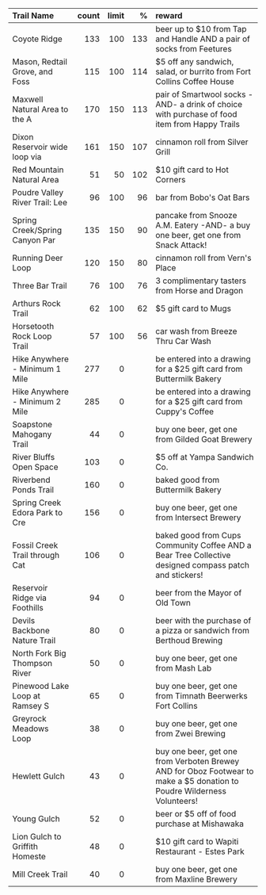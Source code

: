 | Trail Name                     |   count |   limit |   % | reward                                                                                                                  |
|:-------------------------------|--------:|--------:|----:|:------------------------------------------------------------------------------------------------------------------------|
| Coyote Ridge                   |     133 |     100 | 133 | beer up to $10 from Tap and Handle AND a pair of socks from Feetures                                                    |
| Mason, Redtail Grove, and Foss |     115 |     100 | 114 | $5 off any sandwich, salad, or burrito from Fort Collins Coffee House                                                   |
| Maxwell Natural Area to the A  |     170 |     150 | 113 | pair of Smartwool socks -AND- a drink of choice with purchase of food item from Happy Trails                            |
| Dixon Reservoir wide loop via  |     161 |     150 | 107 | cinnamon roll from Silver Grill                                                                                         |
| Red Mountain Natural Area      |      51 |      50 | 102 | $10 gift card to Hot Corners                                                                                            |
| Poudre Valley River Trail: Lee |      96 |     100 |  96 | bar from Bobo's Oat Bars                                                                                                |
| Spring Creek/Spring Canyon Par |     135 |     150 |  90 | pancake from Snooze A.M. Eatery -AND- a buy one beer, get one from Snack Attack!                                        |
| Running Deer Loop              |     120 |     150 |  80 | cinnamon roll from Vern's Place                                                                                         |
| Three Bar Trail                |      76 |     100 |  76 | 3 complimentary tasters from Horse and Dragon                                                                           |
| Arthurs Rock Trail             |      62 |     100 |  62 | $5 gift card to Mugs                                                                                                    |
| Horsetooth Rock Loop Trail     |      57 |     100 |  56 | car wash from Breeze Thru Car Wash                                                                                      |
| Hike Anywhere - Minimum 1 Mile |     277 |       0 |     | be entered into a drawing for a $25 gift card from Buttermilk Bakery                                                    |
| Hike Anywhere - Minimum 2 Mile |     285 |       0 |     | be entered into a drawing for a $25 gift card from Cuppy's Coffee                                                       |
| Soapstone Mahogany Trail       |      44 |       0 |     | buy one beer, get one from Gilded Goat Brewery                                                                          |
| River Bluffs Open Space        |     103 |       0 |     | $5 off at Yampa Sandwich Co.                                                                                            |
| Riverbend Ponds Trail          |     160 |       0 |     | baked good from Buttermilk Bakery                                                                                       |
| Spring Creek Edora Park to Cre |     156 |       0 |     | buy one beer, get one from Intersect Brewery                                                                            |
| Fossil Creek Trail through Cat |     106 |       0 |     | baked good from Cups Community Coffee AND a Bear Tree Collective designed compass patch and stickers!                   |
| Reservoir Ridge via Foothills  |      94 |       0 |     | beer from the Mayor of Old Town                                                                                         |
| Devils Backbone Nature Trail   |      80 |       0 |     | beer with the purchase of a pizza or sandwich from Berthoud Brewing                                                     |
| North Fork Big Thompson River  |      50 |       0 |     | buy one beer, get one from Mash Lab                                                                                     |
| Pinewood Lake Loop at Ramsey S |      65 |       0 |     | buy one beer, get one from Timnath Beerwerks Fort Collins                                                               |
| Greyrock Meadows Loop          |      38 |       0 |     | buy one beer, get one from Zwei Brewing                                                                                 |
| Hewlett Gulch                  |      43 |       0 |     | buy one beer, get one from Verboten Brewey AND for Oboz Footwear to make a $5 donation to Poudre Wilderness Volunteers! |
| Young Gulch                    |      52 |       0 |     | beer or $5 off of food purchase at Mishawaka                                                                            |
| Lion Gulch to Griffith Homeste |      48 |       0 |     | $10 gift card to Wapiti Restaurant - Estes Park                                                                         |
| Mill Creek Trail               |      40 |       0 |     | buy one beer, get one from Maxline Brewery                                                                              |